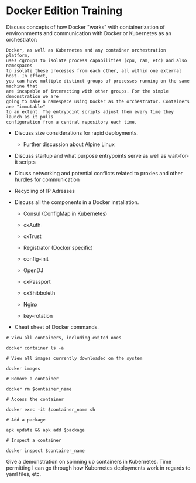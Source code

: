
# Docker Edition Training

Discuss concepts of how Docker "works" with containerization of environnments and communication with Docker or Kubernetes as an orchestrator:

    Docker, as well as Kubernetes and any container orchestration platform,
    uses cgroups to isolate process capabilities (cpu, ram, etc) and also namespaces
    to isolate these processes from each other, all within one external host. In effect,
    you can have multiple distinct groups of processes running on the same machine that
    are incapable of interacting with other groups. For the simple demonstration we are
    going to make a namespace using Docker as the orchestrator. Containers are "immutable"
    to an extent. The entrypoint scripts adjust them every time they launch as it pulls
    configuration from a central repository each time.

- Discuss size considerations for rapid deployments.

    - Further discussion about Alpine Linux

- Discuss startup and what purpose entrypoints serve as well as wait-for-it scripts

- Dicuss networking and potential conflicts related to proxies and other hurdles for communication

- Recycling of IP Adresses

- Discuss all the components in a Docker installation.

    - Consul (ConfigMap in Kubernetes)
    
    - oxAuth

    - oxTrust

    - Registrator (Docker specific)

    - config-init

    - OpenDJ

    - oxPassport

    - oxShibboleth

    - Nginx

    - key-rotation

- Cheat sheet of Docker commands.

```
# View all containers, including exited ones

docker container ls -a

# View all images currently downloaded on the system

docker images

# Remove a container

docker rm $container_name

# Access the container

docker exec -it $container_name sh

# Add a package

apk update && apk add $package

# Inspect a container

docker inspect $container_name

```

Give a demonstration on spinning up containers in Kubernetes. Time permitting I can go through how Kubernetes deployments work in regards to yaml files, etc.
